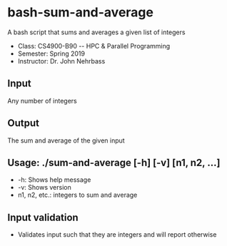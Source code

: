 # bash-sum-and-average
A bash script that sums and averages a given list of integers

- Class: CS4900-B90 -- HPC & Parallel Programming
- Semester: Spring 2019
- Instructor: Dr. John Nehrbass

## Input
Any number of integers

## Output
The sum and average of the given input

## Usage: ./sum-and-average [-h] [-v] [n1, n2, ...]
* -h: Shows help message
* -v: Shows version
* n1, n2, etc.: integers to sum and average

## Input validation
- Validates input such that they are integers and will report otherwise
